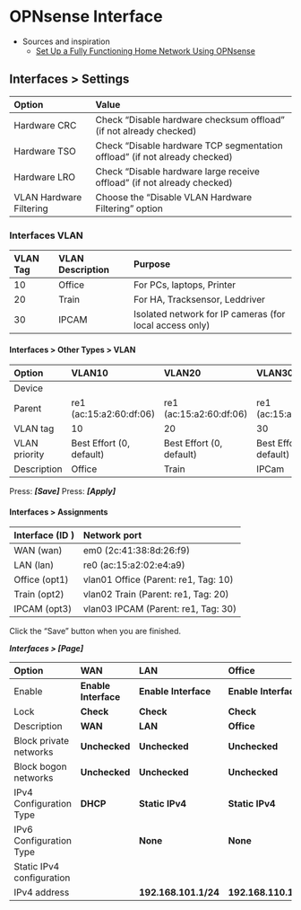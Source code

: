 # OPNsense Interface

* Sources and inspiration
  * [Set Up a Fully Functioning Home Network Using OPNsense](https://homenetworkguy.com/how-to/set-up-a-fully-functioning-home-network-using-opnsense/ "Home Network Guy")

## Interfaces > Settings

|Option|Value|
|:---|:---|
|Hardware CRC|Check “Disable hardware checksum offload” (if not already checked)|
|Hardware TSO|Check “Disable hardware TCP segmentation offload” (if not already checked)|
|Hardware LRO|Check “Disable hardware large receive offload” (if not already checked)|
|VLAN Hardware Filtering|Choose the “Disable VLAN Hardware Filtering” option|

### Interfaces VLAN

|VLAN Tag|VLAN Description|Purpose|
|:---|:---|:---|
|10|Office|For PCs, laptops, Printer|
|20|Train|For HA, Tracksensor, Leddriver|
|30|IPCAM|Isolated network for IP cameras (for local access only)|

#### Interfaces > Other Types > VLAN

|Option|VLAN10|VLAN20|VLAN30|
|:---|:---|:---|:---|
|Device||||
|Parent|re1 (ac:15:a2:60:df:06)|re1 (ac:15:a2:60:df:06)|re1 (ac:15:a2:60:df:06)|
|VLAN tag|10|20|30|
|VLAN priority|Best Effort (0, default)|Best Effort (0, default)|Best Effort (0, default)|
|Description|Office|Train|IPCam|

Press: ***[Save]***
Press: ***[Apply]***

#### Interfaces > Assignments

|Interface (ID )|Network port|
|:---|:---|
|WAN (wan)|em0 (2c:41:38:8d:26:f9)|
|LAN (lan)|re0 (ac:15:a2:02:e4:a9)|
|Office (opt1)|vlan01 Office (Parent: re1, Tag: 10)|
|Train (opt2)|vlan02 Train (Parent: re1, Tag: 20)|
|IPCAM (opt3)|vlan03 IPCAM (Parent: re1, Tag: 30)|

Click the “Save” button when you are finished.

***Interfaces > [Page]***

|Option|WAN|LAN|Office|Train|IPCam|
|:---|:---|:---|:---|:---|:---|
|Enable|**Enable Interface**|**Enable Interface**|**Enable Interface**|**Enable Interface**|**Enable Interface**|
|Lock|**Check**|**Check**|**Check**|**Check**|**Check**|
|Description|**WAN**|**LAN**|**Office**|**Train**|**IPCam**|
|Block private networks|**Unchecked**|**Unchecked**|**Unchecked**|**Unchecked**|**Unchecked**|
|Block bogon networks|**Unchecked**|**Unchecked**|**Unchecked**|**Unchecked**|**Unchecked**|
|IPv4 Configuration Type|**DHCP**|**Static IPv4**|**Static IPv4**|**Static IPv4**|**Static IPv4**|
|IPv6 Configuration Type||**None**|**None**|**None**|**None**|
|Static IPv4 configuration||
|IPv4 address||**192.168.101.1/24**|**192.168.110.1/24**|**192.168.120.1/24**|**192.168.130.1/24**|
